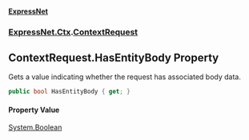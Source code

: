 #### [ExpressNet](ExpressNet.md 'ExpressNet')
### [ExpressNet.Ctx](ExpressNet.Ctx.md 'ExpressNet.Ctx').[ContextRequest](ExpressNet.Ctx.ContextRequest.md 'ExpressNet.Ctx.ContextRequest')

## ContextRequest.HasEntityBody Property

Gets a value indicating whether the request has associated body data.

```csharp
public bool HasEntityBody { get; }
```

#### Property Value
[System.Boolean](https://docs.microsoft.com/en-us/dotnet/api/System.Boolean 'System.Boolean')
